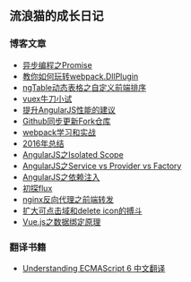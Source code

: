 ## 流浪猫的成长日记

### 博客文章

 - [异步编程之Promise][1]
 - [教你如何玩转webpack.DllPlugin][2]
 - [ngTable动态表格之自定义前端排序][3]
 - [vuex牛刀小试][4]
 - [提升AngularJS性能的建议][5]
 - [Github同步更新Fork仓库][6]
 - [webpack学习和实战][7]
 - [2016年总结][8]
 - [AngularJS之Isolated Scope][9]
 - [AngularJS之Service vs Provider vs Factory][10]
 - [AngularJS之依赖注入][11]
 - [初探flux][12]
 - [nginx反向代理之前端转发][13]
 - [扩大可点击域和delete icon的搏斗][14]
 - [Vue.js之数据绑定原理][15]

### 翻译书籍

 - [Understanding ECMAScript 6 中文翻译][16]


  [1]: https://github.com/superpig/blog/issues/7
  [2]: https://github.com/superpig/blog/issues/6
  [3]: https://github.com/superpig/blog/issues/5
  [4]: https://github.com/superpig/blog/issues/4
  [5]: https://github.com/superpig/blog/issues/3
  [6]: https://github.com/superpig/blog/issues/2
  [7]: https://github.com/superpig/blog/issues/1
  [8]: https://github.com/superpig/blog/blob/master/201701/01.md
  [9]: https://github.com/superpig/blog/blob/master/201609/01.md
  [10]: https://github.com/superpig/blog/blob/master/201608/02.md
  [11]: https://github.com/superpig/blog/blob/master/201608/01.md
  [12]: https://github.com/superpig/blog/blob/master/201603/01.md
  [13]: https://github.com/superpig/blog/blob/master/201602/01.md
  [14]: https://github.com/superpig/blog/blob/master/201601/01.md
  [15]: https://github.com/superpig/blog/blob/master/201601/02.md
  [16]: https://github.com/superpig/understandinges6